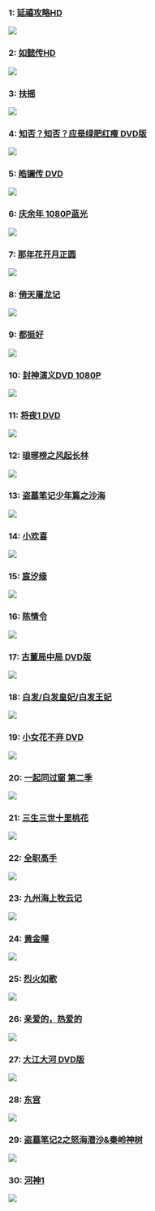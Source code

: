 ### 1: [延禧攻略HD](https://www.pangzitv.com/vod-detail-id-25904.html)
![](./image_panzi//201807201532040514.png)
### 2: [如懿传HD](https://www.pangzitv.com/vod-detail-id-26324.html)
![](./image_panzi//201808211534800972.png)
### 3: [扶摇](https://www.pangzitv.com/vod-detail-id-25364.html)
![](./image_panzi//201806191529378940.jpg)
### 4: [知否？知否？应是绿肥红瘦 DVD版](https://www.pangzitv.com/vod-detail-id-28678.html)
![](./image_panzi//201812261545763914.jpg)
### 5: [皓镧传 DVD](https://www.pangzitv.com/vod-detail-id-29636.html)
![](./image_panzi//201901201547929676.jpg)
### 6: [庆余年 1080P蓝光](https://www.pangzitv.com/vod-detail-id-56675.html)
![](./image_panzi//15748790550.jpg)
### 7: [那年花开月正圆](https://www.pangzitv.com/vod-detail-id-21478.html)
![](./image_panzi//201709011504241064.jpg)
### 8: [倚天屠龙记](https://www.pangzitv.com/vod-detail-id-33240.html)
![](./image_panzi//15513122621.jpg)
### 9: [都挺好](https://www.pangzitv.com/vod-detail-id-33416.html)
![](./image_panzi//15514658765.jpg)
### 10: [封神演义DVD 1080P](https://www.pangzitv.com/vod-detail-id-37192.html)
![](./image_panzi//15547724202.jpg)
### 11: [将夜1 DVD](https://www.pangzitv.com/vod-detail-id-27561.html)
![](./image_panzi//201811011541022964.jpg)
### 12: [琅琊榜之风起长林](https://www.pangzitv.com/vod-detail-id-22646.html)
![](./image_panzi//201712191513658576.jpg)
### 13: [盗墓笔记少年篇之沙海](https://www.pangzitv.com/vod-detail-id-25917.html)
![](./image_panzi//201807211532113573.jpg)
### 14: [小欢喜](https://www.pangzitv.com/vod-detail-id-46923.html)
![](./image_panzi//15646830571.jpg)
### 15: [宸汐缘](https://www.pangzitv.com/vod-detail-id-45626.html)
![](./image_panzi//15632576354.jpg)
### 16: [陈情令](https://www.pangzitv.com/vod-detail-id-44493.html)
![](./image_panzi//156171055418.jpg)
### 17: [古董局中局 DVD版](https://www.pangzitv.com/vod-detail-id-28712.html)
![](./image_panzi//201812271545869558.jpg)
### 18: [白发/白发皇妃/白发王妃](https://www.pangzitv.com/vod-detail-id-40762.html)
![](./image_panzi//201906291561744723.jpg)
### 19: [小女花不弃 DVD](https://www.pangzitv.com/vod-detail-id-29128.html)
![](./image_panzi//201901091546974415.jpg)
### 20: [一起同过窗 第二季](https://www.pangzitv.com/vod-detail-id-22457.html)
![](./image_panzi//201712011512104966.jpg)
### 21: [三生三世十里桃花](https://www.pangzitv.com/vod-detail-id-18197.html)
![](./image_panzi//201701241485229337.jpg)
### 22: [全职高手](https://www.pangzitv.com/vod-detail-id-46370.html)
![](./image_panzi//156400224713.jpg)
### 23: [九州海上牧云记](https://www.pangzitv.com/vod-detail-id-22358.html)
![](./image_panzi//201711221511329603.jpg)
### 24: [黄金瞳](https://www.pangzitv.com/vod-detail-id-33239.html)
![](./image_panzi//201903021551474745.jpg)
### 25: [烈火如歌](https://www.pangzitv.com/vod-detail-id-23767.html)
![](./image_panzi//201803021519968421.jpg)
### 26: [亲爱的，热爱的](https://www.pangzitv.com/vod-detail-id-45216.html)
![](./image_panzi//15646830780.jpg)
### 27: [大江大河 DVD版](https://www.pangzitv.com/vod-detail-id-28293.html)
![](./image_panzi//201812111544480404.jpg)
### 28: [东宫](https://www.pangzitv.com/vod-detail-id-31912.html)
![](./image_panzi//15501778230.jpg)
### 29: [盗墓笔记2之怒海潜沙&秦岭神树](https://www.pangzitv.com/vod-detail-id-42946.html)
![](./image_panzi//201906291561743868.jpg)
### 30: [河神1](https://www.pangzitv.com/vod-detail-id-20921.html)
![](./image_panzi//201707291501306951.jpg)
